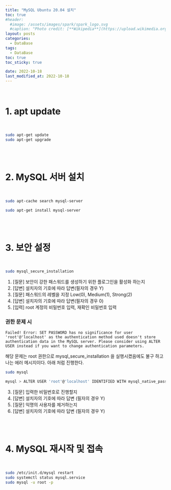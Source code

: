 ```yaml
---
title: "MySQL Ubuntu 20.04 설치"
toc: true
#header:
  #image: /assets/images/spark/spark_logo.svg
  #caption: "Photo credit: [**Wikipedia**](https://upload.wikimedia.org/wikipedia/commons/f/f3/Apache_Spark_logo.svg)"
layout: posts
categories:
  - DataBase
tags:
  - DataBase
toc: true
toc_sticky: true

date: 2022-10-18
last_modified_at: 2022-10-18
---
```


<br>

# 1. apt update 

<br>

```bash
sudo apt-get update
sudo apt-get upgrade
```

<br><br>

# 2. MySQL 서버 설치

<br>

```bash
sudo apt-cache search mysql-server

sudo apt-get install mysql-server
```
  
<br><br>

# 3. 보안 설정

<br>

```bash
sudo mysql_secure_installation
```

1. [질문] 보안이 강한 패스워드를 생성하기 위한 플로그인을 활성화 하는지 
1. [답변] 설치자의 기호에 따라 답변(필자의 경우 Y)
2. [질문] 패스워드의 레벨을 지정 Low(0), Medium(1), Strong(2)
2. [답변] 설치자의 기호에 따라 답변(필자의 경우 0)
3. [입력] root 계정의 비밀번호 입력, 재확인 비밀번호 입력 

### 권한 문제 시
```
Failed! Error: SET PASSWORD has no significance for user 'root'@'localhost' as the authentication method used doesn't store authentication data in the MySQL server. Please consider using ALTER USER instead if you want to change authentication parameters.
```

해당 문제는 root 권한으로 mysql_secure_installation 을 실행시켰음에도 불구 하고 나는 에러 메시지이다.
아래 처럼 진행한다.

```bash
sudo mysql

mysql > ALTER USER 'root'@'localhost' IDENTIFIED WITH mysql_native_password by '새로운비밀번호';
```

3. [질문] 입력한 비밀번호로 진행할지
3. [답변] 설치자의 기호에 따라 답변 (필자의 경우 Y)
4. [질문] 익명의 사용자를 제거하는지
4. [답변] 설치자의 기호에 따라 답변 (필자의 경우 Y)

<br><br>

# 4. MySQL 재시작 및 접속

<br>

```bash
sudo /etc/init.d/mysql restart
sudo systemctl status mysql.service
sudo mysql -u root -p
```
